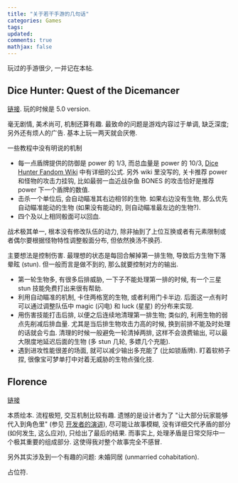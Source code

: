 ```yaml
---
title: "关于若干手游的几句话"
categories: Games
tags: 
updated: 
comments: true
mathjax: false
---
```


玩过的手游很少, 一并记在本帖.

<!-- more -->

## Dice Hunter: Quest of the Dicemancer

[链接](https://play.google.com/store/apps/details?id=company.greenergrass.dicemancer&hl=en&gl=US). 玩的时候是 5.0 version.

毫无剧情, 美术尚可, 机制还算有趣. 最致命的问题是游戏内容过于单调, 缺乏深度; 另外还有烦人的广告. 基本上玩一两天就会厌倦.

一些教程中没有明说的机制

- 每一点盾牌提供的防御是 power 的 1/3, 而总血量是 power 的 10/3, [Dice Hunter Fandom Wiki](https://dice-hunter.fandom.com/wiki/Dice_Hunter_Wiki) 中有详细的公式. 另外 wiki 里没写的, 关卡推荐 power 和怪物的攻击力挂钩, 比如最弱一血近战杂鱼 BONES 的攻击恰好是推荐 power 下一个盾牌的数值.
- 击杀一个单位后, 会自动瞄准其右边相邻的生物. 如果右边没有生物, 那么优先自动瞄准能动的生物 (如果没有能动的, 则自动瞄准最左边的生物?).
- 四个及以上相同骰面可以回血.

战术极其单一, 根本没有修改队伍的动力, 除非抽到了上位互换或者有元素限制或者偶尔要根据怪物特性调整骰面分布, 但依然换汤不换药. 

主要想法是控制伤害. 最理想的状态是每回合解掉第一排生物, 导致后方生物下落晕眩 (stun). 但一般而言是做不到的, 那么就要控制对方的输出. 

- 第一轮生物多, 有很多后排威胁, 一下子不能处理第一排的时候, 有一个三星 stun 技能免费打出来很有帮助.
- 利用自动瞄准的机制, 卡住两格宽的生物, 或者利用门卡半边. 后面这一点有时可以通过调整队伍中 magic (闪电) 和 luck (星星) 的分布来实现.
- 用伤害技能打击后排, 以便之后连续地清理第一排生物; 类似的, 利用生物的弱点先削减后排血量. 尤其是当后排生物攻击力高的时候, 换到前排不能及时处理的话就会亏血. 清理的时候一般避免一轮清掉两排, 这样不会浪费输出, 可以最大限度地延迟后面的生物 (多 stun 几轮, 多嫖几个充能). 
- 遇到进攻性能很差的场面, 就可以减少输出多充能了 (比如锁盾牌). 盯着软柿子捏, 很像宝可梦单打中对着无威胁的生物点强化技.

<!-- UAdD-KLNc-0q49-12HL -->

## Florence

[链接](https://play.google.com/store/apps/details?id=com.mountains.feathertop&hl=en&gl=US)

本质绘本. 流程极短, 交互机制比较有趣. 遗憾的是设计者为了 "让大部分玩家能够代入到角色里" (参见 [开发者的演讲](https://zhuanlan.zhihu.com/p/80034276)), 尽可能让故事模糊, 没有详细交代矛盾的部分 (如何发生, 这么应对), 只给出了最后的结果. 而事实上, 处理矛盾是日常交际中一个极其重要的组成部分. 这使得我对整个故事完全不感冒.

另外其实涉及到一个有趣的问题: 未婚同居 (unmarried cohabitation).

占位符.